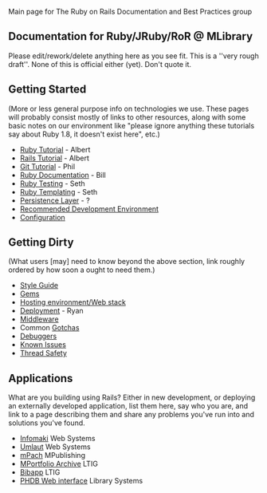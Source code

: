 Main page for The Ruby on Rails Documentation and Best Practices group

## Documentation for Ruby/JRuby/RoR @ MLibrary

Please edit/rework/delete anything here as you see fit. This is a ''very rough draft''. None of this is official either (yet). Don't quote it.

## Getting Started

(More or less general purpose info on technologies we use. These pages will probably consist mostly of links to other resources, along with some basic notes on our environment like "please ignore anything these tutorials say about Ruby 1.8, it doesn't exist here", etc.)

* [Ruby Tutorial](ruby-tutorial.md) - Albert
* [Rails Tutorial](rails-tutorial.md) - Albert
* [Git Tutorial](git-tutorial.md) - Phil
* [Ruby Documentation](ruby-documentation.md) - Bill
* [Ruby Testing](ruby-testing.md) - Seth
* [Ruby Templating](ruby-templating.md) - Seth
* [Persistence Layer](persistence-layer.md) - ?
* [Recommended Development Environment](recommended-development-environment.md)
* [Configuration](configuration.md)

## Getting Dirty

(What users [may] need to know beyond the above section, link roughly ordered by how soon a ought to need them.)

* [Style Guide](style.md)
* [Gems](gems.md)
* [Hosting environment/Web stack](hosting-environment.md)
* [Deployment](deployment.md) - Ryan
* [Middleware](middleware.md)
* Common [Gotchas](gotchas.md)
* [Debuggers](debuggers.md)
* [Known Issues](known-issues.md)
* [Thread Safety](thread-safety.md)

## Applications

What are you building using Rails?  Either in new development, or deploying an externally developed application, list them here, say who you are, and link to a page describing them and share any problems you've run into and solutions you've found.

* [Infomaki](infomaki.md) Web Systems
* [Umlaut](umlaut.md) Web Systems
* [mPach](mpach.md) MPublishing
* [MPortfolio Archive](mportfoilio.md) LTIG
* [Bibapp](bibapp.md) LTIG
* [PHDB Web interface](phdb-web-interface.md) Library Systems
